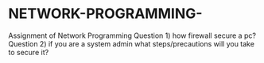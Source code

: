 # NETWORK-PROGRAMMING-
Assignment of Network Programming 
Question 1) how firewall secure a pc?
Question 2) if you are a system admin what steps/precautions will you take to secure it?  
